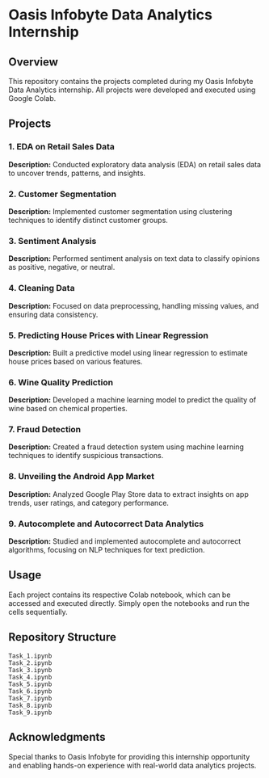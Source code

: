 # Oasis Infobyte Data Analytics Internship

## Overview
This repository contains the projects completed during my Oasis Infobyte Data Analytics internship. All projects were developed and executed using Google Colab.

## Projects

### 1. EDA on Retail Sales Data
**Description:** Conducted exploratory data analysis (EDA) on retail sales data to uncover trends, patterns, and insights.

### 2. Customer Segmentation
**Description:** Implemented customer segmentation using clustering techniques to identify distinct customer groups.

### 3. Sentiment Analysis
**Description:** Performed sentiment analysis on text data to classify opinions as positive, negative, or neutral.

### 4. Cleaning Data
**Description:** Focused on data preprocessing, handling missing values, and ensuring data consistency.

### 5. Predicting House Prices with Linear Regression
**Description:** Built a predictive model using linear regression to estimate house prices based on various features.

### 6. Wine Quality Prediction
**Description:** Developed a machine learning model to predict the quality of wine based on chemical properties.

### 7. Fraud Detection
**Description:** Created a fraud detection system using machine learning techniques to identify suspicious transactions.

### 8. Unveiling the Android App Market
**Description:** Analyzed Google Play Store data to extract insights on app trends, user ratings, and category performance.

### 9. Autocomplete and Autocorrect Data Analytics
**Description:** Studied and implemented autocomplete and autocorrect algorithms, focusing on NLP techniques for text prediction.

## Usage
Each project contains its respective Colab notebook, which can be accessed and executed directly. Simply open the notebooks and run the cells sequentially.

## Repository Structure
```
Task_1.ipynb
Task_2.ipynb
Task_3.ipynb
Task_4.ipynb
Task_5.ipynb
Task_6.ipynb
Task_7.ipynb
Task_8.ipynb
Task_9.ipynb

```

## Acknowledgments
Special thanks to Oasis Infobyte for providing this internship opportunity and enabling hands-on experience with real-world data analytics projects.

